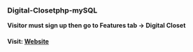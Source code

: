 ### Digital-Closetphp-mySQL
**Visitor must sign up then go to Features tab -> Digital Closet**
#### Visit: [Website](http://cs.neiu.edu/cs319spring2022/feature5/display.php)
